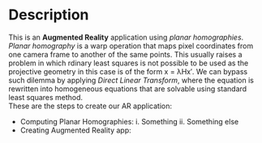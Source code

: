 # Description
This is an **Augmented Reality** application using *planar homographies*. 
<br/>
*Planar homography* is a warp operation that maps pixel coordinates from one camera frame to another of the same points. This usually raises a problem in which 
rdinary least squares is not possible to be used as the projective geometry in this case is of the form x = λHx′. We can bypass such dilemma by applying *Direct Linear Transform*, where the equation is rewritten into homogeneous equations that are solvable using standard least squares method. 
<br/> 
These are the steps to create our AR application:
- Computing Planar Homographies:
	i. Something
	ii. Something else
- Creating Augmented Reality app:
